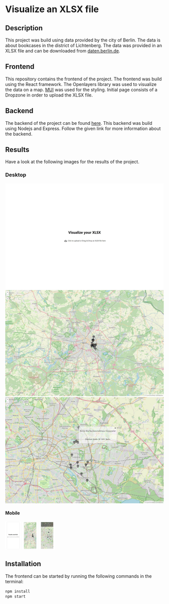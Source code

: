 # Visualize an XLSX file

## Description
This project was build using data provided by the city of Berlin. The data is about bookcases in the district of Lichtenberg. The data was provided in an XLSX file and can be downloaded from [daten.berlin.de](https://daten.berlin.de/datensaetze/b%C3%BCcherschr%C3%A4nke-im-bezirk-lichtenberg).

## Frontend
This repository contains the frontend of the project. The frontend was build using the React framework. The Openlayers library was used to visualize the data on a map. [MUI](https://github.com/mui/material-ui) was used for the styling. Initial page consists of a Dropzone in order to upload the XLSX file. 

## Backend
The backend of the project can be found [here](https://github.com/psylocube/be-bookcases-berlin-lichtenberg). This backend was build using Nodejs and Express. Follow the given link for more information about the backend.

## Results
Have a look at the following images for the results of the project.

### Desktop
![Desktop 1](/results/desktop/1.jpg)
![Desktop 2](/results/desktop/2.jpg)
![Desktop 3](/results/desktop/3.jpg)

#### Mobile
<img src="/results/mobile/1.jpg" width="50" >
<img src="/results/mobile/2.jpg" width="50" >
<img src="/results/mobile/3.jpg" width="50" >

## Installation
The frontend can be started by running the following commands in the terminal:
```
npm install
npm start
```
